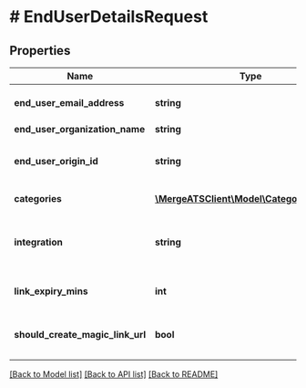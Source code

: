 # # EndUserDetailsRequest

## Properties

Name | Type | Description | Notes
------------ | ------------- | ------------- | -------------
**end_user_email_address** | **string** | Your end user&#39;s email address. This is purely for identification purposes - setting this value will not cause any emails to be sent. |
**end_user_organization_name** | **string** | Your end user&#39;s organization. |
**end_user_origin_id** | **string** | This unique identifier typically represents the ID for your end user in your product&#39;s database. This value must be distinct from other Linked Accounts&#39; unique identifiers. |
**categories** | [**\MergeATSClient\Model\CategoriesEnum[]**](CategoriesEnum.md) | The integration categories to show in Merge Link. |
**integration** | **string** | The slug of a specific pre-selected integration for this linking flow token. For examples of slugs, see https://www.merge.dev/docs/basics/integration-metadata/. | [optional]
**link_expiry_mins** | **int** | An integer number of minutes between [30, 720 or 10080 if for a Magic Link URL] for how long this token is valid. Defaults to 30. | [optional] [default to 30]
**should_create_magic_link_url** | **bool** | Whether to generate a Magic Link URL. Defaults to false. For more information on Magic Link, see https://merge.dev/blog/product/integrations,-fast.-say-hello-to-magic-link/. | [optional] [default to false]

[[Back to Model list]](../../README.md#models) [[Back to API list]](../../README.md#endpoints) [[Back to README]](../../README.md)
